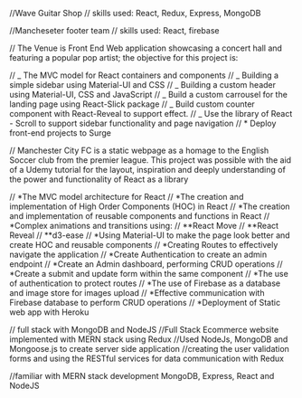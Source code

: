//Wave Guitar Shop
// skills used: React, Redux, Express, MongoDB

//Mancheseter footer team
// skills used: React, firebase

// The Venue is Front End Web application showcasing a concert hall and featuring a popular pop artist; the objective for this project is:

// _ The MVC model for React containers and components
// _ Building a simple sidebar using Material-UI and CSS
// _ Building a custom header using Material-UI, CSS and JavaScript
// _ Build a custom carrousel for the landing page using React-Slick package
// _ Build custom counter component with React-Reveal to support effect.
// _ Use the library of React - Scroll to support sidebar functionality and page navigation
// \* Deploy front-end projects to Surge

// Manchester City FC is a static webpage as a homage to the English Soccer club from the premier league. This project was possible with the aid of a Udemy tutorial for the layout, inspiration and deeply understanding of the power and functionality of React as a library

// *The MVC model architecture for React
// *The creation and implementation of High Order Components (HOC) in React
// *The creation and implementation of reusable components and functions in React
// *Complex animations and transitions using:
// **React Move
// **React Reveal
// \**d3-ease
// *Using Material-UI to make the page look better and create HOC and reusable components
// *Creating Routes to effectively navigate the application
// *Create Authentication to create an admin endpoint
// *Create an Admin dashboard, performing CRUD operations
// *Create a submit and update form within the same component
// *The use of authentication to protect routes
// *The use of Firebase as a database and image store for images upload
// *Effective communication with Firebase database to perform CRUD operations
// *Deployment of Static web app with Heroku

// full stack with MongoDB and NodeJS
//Full Stack Ecommerce website implemented with MERN stack using Redux
//Used NodeJs, MongoDB and Mongoose.js to create server side application
//creating the user validation forms and using the RESTful services for data communication with Redux

//familiar with MERN stack development MongoDB, Express, React and NodeJS
